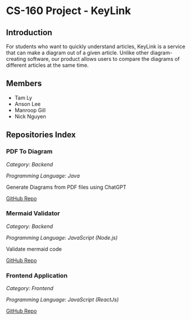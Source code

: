 # CS-160 Project - KeyLink

## Introduction
For students who want to quickly understand articles, KeyLink is a service that can make a diagram out of a given article. Unlike other diagram-creating software, our product allows users to compare the diagrams of different articles at the same time. 

## Members
- Tam Ly
- Anson Lee
- Manroop Gill
- Nick Nguyen

## Repositories Index
### PDF To Diagram

*Category: Backend*

*Programming Language: Java*

Generate Diagrams from PDF files using ChatGPT

[GitHub Repo](https://github.com/ansleehk/CS-160-Article-Visual-Backend)

### Mermaid Validator

*Category: Backend*

*Programming Language: JavaScript (Node.js)*

Validate mermaid code

[GitHub Repo](https://github.com/ansleehk/CS-160-Mermaid-Validator)

### Frontend Application

*Category: Frontend*

*Programming Language: JavaScript (ReactJs)*

[GitHub Repo](https://github.com/ansleehk/CS-160-Frontend)
